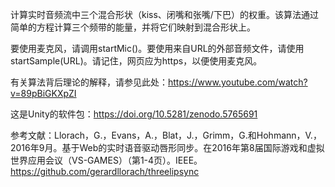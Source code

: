 计算实时音频流中三个混合形状（kiss、闭嘴和张嘴/下巴）的权重。该算法通过简单的方程计算三个频带的能量，并将它们映射到混合形状上。

要使用麦克风，请调用startMic()。要使用来自URL的外部音频文件，请使用startSample(URL)。请记住，网页应为https，以便使用麦克风。

有关算法背后理论的解释，请参见此处：https://www.youtube.com/watch?v=89pBiGKXpZI

这是Unity的软件包：https://doi.org/10.5281/zenodo.5765691

参考文献：Llorach，G.，Evans，A.，Blat，J.，Grimm，G.和Hohmann，V.，2016年9月。基于Web的实时语音驱动唇形同步。在2016年第8届国际游戏和虚拟世界应用会议（VS-GAMES）（第1-4页）。IEEE。https://github.com/gerardllorach/threelipsync
